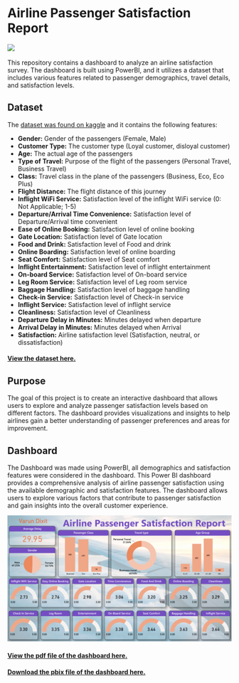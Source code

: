 <h1>Airline Passenger Satisfaction Report</h1>
<img src='https://cdn.hswstatic.com/gif/airplane-windows.jpg'>
<p>This repository contains a dashboard to analyze an airline satisfaction survey. The dashboard is built using PowerBI, and it utilizes a dataset that includes various features related to passenger demographics, travel details, and satisfaction levels.</p>
<h2>Dataset</h2>
<p>The <a href='https://www.kaggle.com/datasets/teejmahal20/airline-passenger-satisfaction'>dataset was found on kaggle</a> and it contains the following features:</p>
<ul>
<li><b>Gender:</b> Gender of the passengers (Female, Male)
<li><b>Customer Type:</b> The customer type (Loyal customer, disloyal customer)
<li><b>Age:</b> The actual age of the passengers
<li><b>Type of Travel:</b> Purpose of the flight of the passengers (Personal Travel, Business Travel)
<li><b>Class:</b> Travel class in the plane of the passengers (Business, Eco, Eco Plus)
<li><b>Flight Distance:</b> The flight distance of this journey
<li><b>Inflight WiFi Service:</b> Satisfaction level of the inflight WiFi service (0: Not Applicable; 1-5)
<li><b>Departure/Arrival Time Convenience:</b> Satisfaction level of Departure/Arrival time convenient
<li><b>Ease of Online Booking:</b> Satisfaction level of online booking
<li><b>Gate Location:</b> Satisfaction level of Gate location
<li><b>Food and Drink:</b> Satisfaction level of Food and drink
<li><b>Online Boarding:</b> Satisfaction level of online boarding
<li><b>Seat Comfort:</b> Satisfaction level of Seat comfort
<li><b>Inflight Entertainment:</b> Satisfaction level of inflight entertainment
<li><b>On-board Service:</b> Satisfaction level of On-board service
<li><b>Leg Room Service:</b> Satisfaction level of Leg room service
<li><b>Baggage Handling:</b> Satisfaction level of baggage handling
<li><b>Check-in Service:</b> Satisfaction level of Check-in service
<li><b>Inflight Service:</b> Satisfaction level of inflight service
<li><b>Cleanliness:</b> Satisfaction level of Cleanliness
<li><b>Departure Delay in Minutes:</b> Minutes delayed when departure
<li><b>Arrival Delay in Minutes:</b> Minutes delayed when Arrival
<li><b>Satisfaction:</b> Airline satisfaction level (Satisfaction, neutral, or dissatisfaction)
</ul>
<h4><a href='airline_satisfaction.csv'>View the dataset here.</a><h4>

<h2>Purpose</h2>
<p>The goal of this project is to create an interactive dashboard that allows users to explore and analyze passenger satisfaction levels based on different factors. The dashboard provides visualizations and insights to help airlines gain a better understanding of passenger preferences and areas for improvement.</p>

<h2>Dashboard</h2>
<p>The Dashboard was made using PowerBI, all demographics and satisfaction features were considered in the dashboard. This Power BI dashboard provides a comprehensive analysis of airline passenger satisfaction using the available demographic and satisfaction features. The dashboard allows users to explore various factors that contribute to passenger satisfaction and gain insights into the overall customer experience.</p>
<img src='airline.PNG'>
<h4><a href='./Airline Satisfaction Dashboard.pdf'>View the pdf file of the dashboard here.</a><h4>
<h4><a href='./Airline Satisfaction Dashboard.pbix'>Download the pbix file of the dashboard here.</a><h4>
